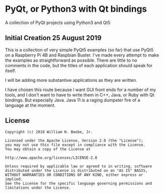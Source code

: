 # PyQt, or Python3 with Qt bindings

A collection of PyQt projects using Python3 and Qt5

## Initial Creation 25 August 2019

This is a collection of very simple PyQt5 examples (so far) that use
PyQt5 on a Raspberry Pi 4B and Raspbian Buster. I've made every attempt
to make the examples as straightforward as possible. There are little
to no comments in the code, but the titles of each application should
speak for itself.

I will be adding more substantive applications as they are written.

I have chosen this route because I want GUI front ends for a number
of my tools, and I don't want to have to write them in C++, Java, or
Ruby with Qt bindings. But especially Java. Java 11 is a raging
dumpster fire of a language at the moment.

## License

    Copyright (c) 2018 William H. Beebe, Jr.

    Licensed under the Apache License, Version 2.0 (the "License");
    you may not use this file except in compliance with the License.
    You may obtain a copy of the License at

    http://www.apache.org/licenses/LICENSE-2.0

    Unless required by applicable law or agreed to in writing, software
    distributed under the License is distributed on an "AS IS" BASIS,
    WITHOUT WARRANTIES OR CONDITIONS OF ANY KIND, either express or implied.
    See the License for the specific language governing permissions and
    limitations under the License.
